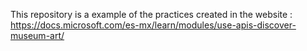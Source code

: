 This repository is a example of the practices created in the website :
https://docs.microsoft.com/es-mx/learn/modules/use-apis-discover-museum-art/